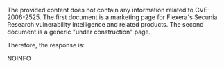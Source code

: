 The provided content does not contain any information related to CVE-2006-2525. The first document is a marketing page for Flexera's Secunia Research vulnerability intelligence and related products. The second document is a generic "under construction" page.

Therefore, the response is:

NOINFO